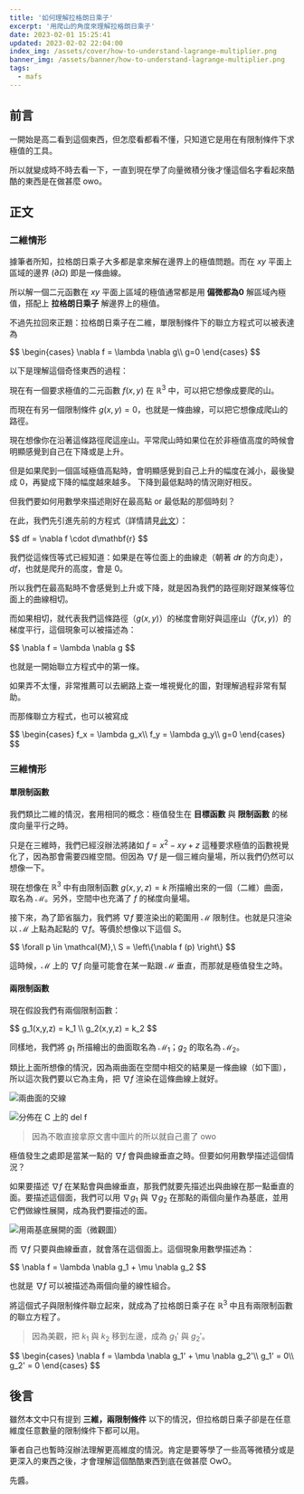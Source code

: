 ```yaml
---
title: '如何理解拉格朗日乘子'
excerpt: '用爬山的角度來理解拉格朗日乘子'
date: 2023-02-01 15:25:41
updated: 2023-02-02 22:04:00
index_img: /assets/cover/how-to-understand-lagrange-multiplier.png
banner_img: /assets/banner/how-to-understand-lagrange-multiplier.png
tags:
  - mafs
---
```


<!--Remove "@" before use-->

<!--@lp:skip-all-->
<!--@lp:skip-some-->

## 前言

一開始是高二看到這個東西，但怎麼看都看不懂，只知道它是用在有限制條件下求極值的工具。

所以就變成時不時去看一下，一直到現在學了向量微積分後才懂這個名字看起來酷酷的東西是在做甚麼 owo。

## 正文

### 二維情形

據筆者所知，拉格朗日乘子大多都是拿來解在邊界上的極值問題。而在 $xy$ 平面上區域的邊界 ($\partial\Omega$) 即是一條曲線。

所以解一個二元函數在 $xy$ 平面上區域的極值通常都是用 **偏微都為0** 解區域內極值，搭配上 **拉格朗日乘子** 解邊界上的極值。

不過先拉回來正題：拉格朗日乘子在二維，單限制條件下的聯立方程式可以被表達為

<p>
$$
\begin{cases}
\nabla f = \lambda \nabla g\\
g=0
\end{cases}
$$
</p>

以下是理解這個奇怪東西的過程：

現在有一個要求極值的二元函數 $f(x,y)$ 在 $\mathbb{R}^3$ 中，可以把它想像成要爬的山。

而現在有另一個限制條件 $g(x, y) = 0$，也就是一條曲線，可以把它想像成爬山的路徑。

現在想像你在沿著這條路徑爬這座山。平常爬山時如果位在於非極值高度的時候會明顯感覺到自己在下降或是上升。

但是如果爬到一個區域極值高點時，會明顯感覺到自己上升的幅度在減小，最後變成 $0$，再變成下降的幅度越來越多。
下降到最低點時的情況剛好相反。

但我們要如何用數學來描述剛好在最高點 or 最低點的那個時刻？

在此，我們先引進先前的方程式（詳情請見[此文](https://phantom0174.github.io/2023/02/how-to-understand-gradient/#二維)）：

<p>
$$
df = \nabla f \cdot d\mathbf{r}
$$
</p>

我們從這條恆等式已經知道：如果是在等位面上的曲線走（朝著 $d\mathbf{r}$ 的方向走），$df$，也就是爬升的高度，會是 $0$。

所以我們在最高點時不會感覺到上升或下降，就是因為我們的路徑剛好跟某條等位面上的曲線相切。

而如果相切，就代表我們這條路徑（$g(x,y)$）的梯度會剛好與這座山（$f(x,y)$）的梯度平行，這個現象可以被描述為：

<p>
$$
\nabla f = \lambda \nabla g
$$
</p>

也就是一開始聯立方程式中的第一條。

如果弄不太懂，非常推薦可以去網路上查一堆視覺化的圖，對理解過程非常有幫助。

而那條聯立方程式，也可以被寫成

<p>
$$
\begin{cases}
f_x = \lambda g_x\\
f_y = \lambda g_y\\
g=0
\end{cases}
$$
</p>

### 三維情形

#### 單限制函數

我們類比二維的情況，套用相同的概念：極值發生在 **目標函數** 與 **限制函數** 的梯度向量平行之時。

只是在三維時，我們已經沒辦法將諸如 $f = x^2-xy+z$ 這種要求極值的函數視覺化了，因為那會需要四維空間。但因為 $\nabla f$ 是一個三維向量場，所以我們仍然可以想像一下。

現在想像在 $\mathbb{R}^3$ 中有由限制函數 $g(x,y,z) = k$ 所描繪出來的一個（二維）曲面，取名為 $\mathcal{M}$。另外，空間中也充滿了 $f$ 的梯度向量場。

接下來，為了節省腦力，我們將 $\nabla f$ 要渲染出的範圍用 $\mathcal{M}$ 限制住。也就是只渲染以 $\mathcal{M}$ 上點為起點的 $\nabla f$。等價於想像以下這個 $S$。

<p>
$$
\forall p \in \mathcal{M},\ S = \left\{\nabla f (p) \right\}
$$
</p>

這時候，$\mathcal{M}$ 上的 $\nabla f$ 向量可能會在某一點跟 $\mathcal{M}$ 垂直，而那就是極值發生之時。

#### 兩限制函數

現在假設我們有兩個限制函數：

<p>
$$
g_1(x,y,z) = k_1 \\
g_2(x,y,z) = k_2
$$
</p>

同樣地，我們將 $g_1$ 所描繪出的曲面取名為 $\mathcal{M}_1$；$g_2$ 的取名為 $\mathcal{M}_2$。

類比上面所想像的情況，因為兩曲面在空間中相交的結果是一條曲線（如下圖），所以這次我們要以它為主角，把 $\nabla f$ 渲染在這條曲線上就好。

![兩曲面的交線](/assets/contents/how-to-understand-lagrange-multiplier/p1.webp)

![分佈在 C 上的 del f](/assets/contents/how-to-understand-lagrange-multiplier/p2.webp)

> 因為不敢直接拿原文書中圖片的所以就自己畫了 owo

極值發生之處即是當某一點的 $\nabla f$ 會與曲線垂直之時。但要如何用數學描述這個情況？

如果要描述 $\nabla f$ 在某點會與曲線垂直，那我們就要先描述出與曲線在那一點垂直的面。要描述這個面，我們可以用 $\nabla g_1$ 與 $\nabla g_2$ 在那點的兩個向量作為基底，並用它們做線性展開，成為我們要描述的面。

![用兩基底展開的面（微觀圖）](/assets/contents/how-to-understand-lagrange-multiplier/p3.webp)

而 $\nabla f$ 只要與曲線垂直，就會落在這個面上。這個現象用數學描述為：

<p>
$$
\nabla f = \lambda \nabla g_1 + \mu \nabla g_2
$$
</p>

也就是 $\nabla f$ 可以被描述為兩個向量的線性組合。

將這個式子與限制條件聯立起來，就成為了拉格朗日乘子在 $\mathbb{R}^3$ 中且有兩限制函數的聯立方程了。

> 因為美觀，把 $k_1$ 與 $k_2$ 移到左邊，成為 $g_1'$ 與 $g_2'$。

<p>
$$
\begin{cases}
\nabla f = \lambda \nabla g_1' + \mu \nabla g_2'\\
g_1' = 0\\
g_2' = 0
\end{cases}
$$
</p>

## 後言

雖然本文中只有提到 **三維，兩限制條件** 以下的情況，但拉格朗日乘子卻是在任意維度任意數量的限制條件下都可以用。

筆者自己也暫時沒辦法理解更高維度的情況。肯定是要等學了一些高等微積分或是更深入的東西之後，才會理解這個酷酷東西到底在做甚麼 OwO。

先醬。
